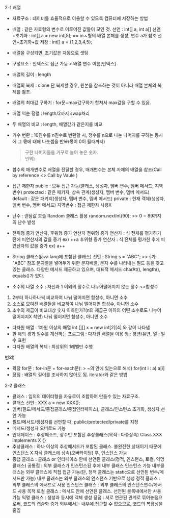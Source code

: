 2-1 배열 
- 자료구조 : 데이터를 효율적으로 이용할 수 있도록 컴퓨터에 저장하는 방법 
- 배열 : 같은 자료형의 변수로 이루어진 값들이 모인 것. 
  선언 : int[] a, int a[] 
  선언+초기화 : int[] a = new int[5]; == inㅅ형의 배열 본체를 생성, 변수 a가 참조 
  선언+초기화+값 저장 : int[] a = {1,2,3,4,5}; 
- 배열을 구성되면, 초기값은 자동으로 셋팅
- 구성요소 : 인덱스로 접근 가능 > 배열 변수 이름[인덱스]
- 배열의 길이 : length 
- 배열의 복제 : clone 
  단 복제할 경우, 원본을 참조하는 것이 아니라 배열 본체의 복제를 참조.
- 배열의 최대값 구하기 : for문+max값구하기 합쳐서 max값을 구할 수 있음. 
- 배열 역순 정렬 : length/2까지 swap처리
- 두 배열의 비교 : length, 배열값가 같은지를 비교 
- 기수 변환 : 10진수를 n진수로 변환할 시, 정수를 n으로 나눈 나머지를 구하는 동시에 그 몫에 대해 나눗셈을 반복(몫이 0이 될때까지)
  > 구한 나머지들을 거꾸로 늘어 놓은 숫자.  
번외) 
- 함수의 매개변수로 배열을 전달할 경우, 매개변수는 본체 자체의 배열을 참조(Call by reference   <> Call by Vaule ) 
- 접근 제한자 
public : 모두 접근 가능(클래스, 생성자, 멤버 변수, 멤버 메서드, 지역변수) 
protected : 같은 패키지, 상속 관계(생성자, 멤버 변수, 멤버 메서드) 
default : 같은 패키지(생성자, 멤버 변수, 멤버 메서드)
private : 현재 객체(생성자, 멤버 변수, 멤버 메서드)
지역변수 : 접근 제한자 사용X 
- 난수 : 랜덤값 호출 
Random 클래스 활용 
random.nextInt(90); >> 0 ~ 89까지의 난수 발생
- 전위형 증가 연산자, 후위형 증가 연산자 
전위형 증가 연산자 : 식 전체를 평가하기 전에 피연산자의 값을 증가 ex) ++a
후위형 증가 연산자 : 식 전체를 평가한 후에 피연산자의 값을 증가 ex) a++
- String 클래스(java.lang에 포함된 클래스) 
선언 : String s = "ABC"; >> s가 "ABC" 참조 
문자열을 넣어두기 위한 문자배열, 문자 수를 나타내는 필드 등을 갖고 있는 클래스. 
다양한 메서드 제공하고 있으며, 대표적 메서드 charAt(), length(), equals()가 있다. 

- 소수의 나열 
  소수 : 자신과 1 이외의 정수로 나누어떨어지지 않는 정수 <>합성수 
1) 2부터 하나하나씩 비교하여 나눠 떨어지면 합성수, 아니면 소수 
2) 소스로 모여진 배열들을 비교하여 나눠 떨어지면 합성수, 아니면 소수 
3) 소수의 제곱이 비교대상 숫자 이하인가?(n의 제곱근 이하의 어떤 소수로도 나누어 떨어지지X 착안) 나눠 떨어지면 합성수, 아니면 소수
- 다차원 배열 : 1차원 이상의 배열
int [][] x = new int[2][4] 와 같이 나타냄
- 한 해의 경과 일수를 계산하는 프로그램 : 다차원 배열을 이용 
행 : 평년/유년, 열 : 일수 표현 
- 다차원 배열의 복제 : 최상위의 1레벨만 수행 

번외) 
- 확장 for문 : for-in문 = for-each문(: > ~의 안에 있는으로 해석)
for(int i : a)
  a[i]
- 장점 : 배열의 길이를 조사하지 않아도 됨. 
         iterator와 같은 방법 

2-2 클래스 
- 클래스 : 임의의 데이터형을 자유로이 조합하여 만들수 있는 자료구조. 
- 클래스 선언 : XXX a = new XXX(); 
- 멤버(필드/메서드/중첩클래스/중첩인터페이스), 클래스/인스턴스 초기화, 생성자 선언 가능 
- 필드/메서드/생성자를 선언할 때, public/protected/private를 지정
- 메서드/생성자 오버로드 가능
- 인터페이스 : 추상메소드, 상수만 포함된 추상클래스(목적 : 다중상속)
  Class XXX implements X {}
- 추상클래스 : 하나 이상의 추상메서드가 포함된 클래스. 불완전한 상태이기 때문에 인스턴스 X 
자식 클래스에 상속(오버라이딩) 후, 인스턴스 가능 
- 중첩 클래스 : 클래스 or 인터페이스 안에 선언된 클래스(정적, 인스턴스, 로컬, 익명 클래스)
공통점 : 외부 클래스가 인스턴스된 후에 내부 클래스 인스턴스 가능 
        내부클래스는 외부 클래스에 직접 접근 가능(단, 정적 클래스는 static으로 선언된 변수/메서드만 가능)
        내부 클래스는 외부 클래스의 인스턴스 기반으로 생성 
정적 클래스 : 외부 클래스의 메서드로 사용 
인스턴스 클래스 : 외부 클래스의 인스턴스변수/메서드 사용 목적
로컬 클래스 : 메서드 안에 선언된 클래스. 선언된 블록내에서만 사용 가능
익명 클래스 : 생성과 동시에 객체 생성 
장점 : 서로 연관된 관계로 묶어놓음으로써, 코드의 캡슐화 증가 
       외부에서는 내부에 접근할 수 없으므로, 코드의 복잡성을 줄임

 



